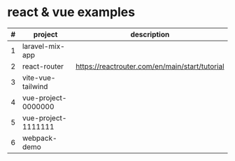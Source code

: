 # react & vue examples

| # | project             | description                                    |
| - | ------------------- | ---------------------------------------------- |
| 1 | laravel-mix-app     |                                                |
| 2 | react-router        | https://reactrouter.com/en/main/start/tutorial |
| 3 | vite-vue-tailwind   |                                                |
| 4 | vue-project-0000000 |                                                |
| 5 | vue-project-1111111 |                                                |
| 6 | webpack-demo        |                                                |

